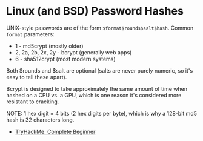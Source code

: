 # Linux (and BSD) Password Hashes

UNIX-style passwords are of the form `$format$rounds$salt$hash`. Common `format` parameters:

* 1 - md5crypt (mostly older)
* 2, 2a, 2b, 2x, 2y - bcrypt (generally web apps)
* 6 - sha512crypt (most modern systems)

Both $rounds and $salt are optional (salts are never purely numeric, so it's easy to tell these apart).

Bcrypt is designed to take approximately the same amount of time when hashed on a CPU vs. a GPU, which is one reason it's considered more resistant to cracking.

NOTE: 1 hex digit = 4 bits (2 hex digits per byte), which is why a 128-bit md5 hash is 32 characters long.

* [TryHackMe: Complete Beginner](https://tryhackme.com/path/outline/beginner)
